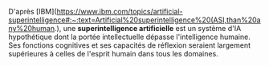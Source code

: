 D'après [IBM](https://www.ibm.com/topics/artificial-superintelligence#:~:text=Artificial%20superintelligence%20(ASI,than%20any%20human.), une **superintelligence artificielle** est un système d'IA hypothétique dont la portée intellectuelle dépasse l'intelligence humaine. Ses fonctions cognitives et ses capacités de réflexion seraient largement supérieures à celles de l'esprit humain dans tous les domaines. 
